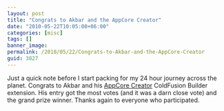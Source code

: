 ```yaml
---
layout: post
title: "Congrats to Akbar and the AppCore Creator"
date: "2010-05-22T10:05:00+06:00"
categories: [misc]
tags: []
banner_image: 
permalink: /2010/05/22/Congrats-to-Akbar-and-the-AppCore-Creator
guid: 3827
---
```


Just a quick note before I start packing for my 24 hour journey across the planet. Congrats to Akbar and his <a href="http://appcorecreator.riaforge.org/">AppCore Creator</a> ColdFusion Builder extension. His entry got the most votes (and it was a darn close vote) and the grand prize winner. Thanks again to everyone who participated.